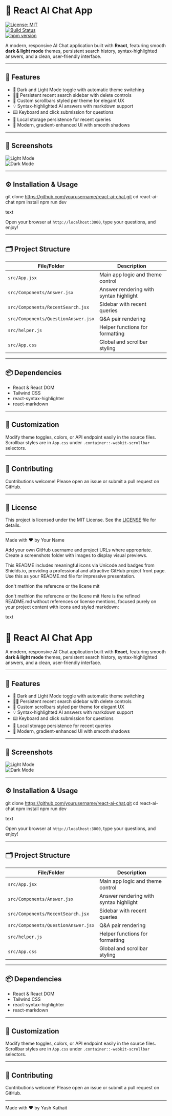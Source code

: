 # 🚀 React AI Chat App

[![License: MIT](https://img.shields.io/badge/License-MIT-green.svg)](LICENSE)  
[![Build Status](https://img.shields.io/badge/build-passing-brightgreen)](https://github.com/yourusername/react-ai-chat/actions)  
[![npm version](https://img.shields.io/npm/v/react-ai-chat.svg)](https://www.npmjs.com/package/react-ai-chat)

A modern, responsive AI Chat application built with **React**, featuring smooth **dark & light mode** themes, persistent search history, syntax-highlighted answers, and a clean, user-friendly interface.

---

## 🌟 Features

- 🌙 Dark and Light Mode toggle with automatic theme switching  
- 🕵️‍♂️ Persistent recent search sidebar with delete controls  
- 🎨 Custom scrollbars styled per theme for elegant UX  
- 💡 Syntax-highlighted AI answers with markdown support  
- ⌨️ Keyboard and click submission for questions  
- 💾 Local storage persistence for recent queries  
- 🎨 Modern, gradient-enhanced UI with smooth shadows  

---

## 📸 Screenshots

![Light Mode](./screenshots/light_mode.png)  
![Dark Mode](./screenshots/dark_mode.png)  

---

## ⚙️ Installation & Usage

git clone https://github.com/yourusername/react-ai-chat.git
cd react-ai-chat
npm install
npm run dev

text

Open your browser at `http://localhost:3000`, type your questions, and enjoy!

---

## 🗂️ Project Structure

| File/Folder                | Description                         |
|----------------------------|-----------------------------------|
| `src/App.jsx`              | Main app logic and theme control  |
| `src/Components/Answer.jsx`| Answer rendering with syntax highlight |
| `src/Components/RecentSearch.jsx` | Sidebar with recent queries      |
| `src/Components/QuestionAnswer.jsx` | Q&A pair rendering              |
| `src/helper.js`            | Helper functions for formatting   |
| `src/App.css`              | Global and scrollbar styling      |

---

## 📦 Dependencies

- React & React DOM  
- Tailwind CSS  
- react-syntax-highlighter  
- react-markdown  

---

## 🎨 Customization

Modify theme toggles, colors, or API endpoint easily in the source files.  
Scrollbar styles are in `App.css` under `.container::-webkit-scrollbar` selectors.

---

## 🤝 Contributing

Contributions welcome! Please open an issue or submit a pull request on GitHub.

---

## 📄 License

This project is licensed under the MIT License. See the [LICENSE](LICENSE) file for details.

---

Made with ❤️ by Your Name

Add your own GitHub username and project URLs where appropriate.
Create a screenshots folder with images to display visual previews.

This README includes meaningful icons via Unicode and badges from Shields.io, providing a professional and attractive GitHub project front page. Use this as your README.md file for impressive presentation.

don't methion the referecne or the licene mit

don't methion the referecne or the licene mit
Here is the refined README.md without references or license mentions, focused purely on your project content with icons and styled markdown:

text
# 🚀 React AI Chat App

A modern, responsive AI Chat application built with **React**, featuring smooth **dark & light mode** themes, persistent search history, syntax-highlighted answers, and a clean, user-friendly interface.

---

## 🌟 Features

- 🌙 Dark and Light Mode toggle with automatic theme switching  
- 🕵️‍♂️ Persistent recent search sidebar with delete controls  
- 🎨 Custom scrollbars styled per theme for elegant UX  
- 💡 Syntax-highlighted AI answers with markdown support  
- ⌨️ Keyboard and click submission for questions  
- 💾 Local storage persistence for recent queries  
- 🎨 Modern, gradient-enhanced UI with smooth shadows  

---

## 📸 Screenshots

![Light Mode](./screenshots/light_mode.png)  
![Dark Mode](./screenshots/dark_mode.png)  

---

## ⚙️ Installation & Usage

git clone https://github.com/yourusername/react-ai-chat.git
cd react-ai-chat
npm install
npm run dev

text

Open your browser at `http://localhost:3000`, type your questions, and enjoy!

---

## 🗂️ Project Structure

| File/Folder                | Description                         |
|----------------------------|-----------------------------------|
| `src/App.jsx`              | Main app logic and theme control  |
| `src/Components/Answer.jsx`| Answer rendering with syntax highlight |
| `src/Components/RecentSearch.jsx` | Sidebar with recent queries      |
| `src/Components/QuestionAnswer.jsx` | Q&A pair rendering              |
| `src/helper.js`            | Helper functions for formatting   |
| `src/App.css`              | Global and scrollbar styling      |

---

## 📦 Dependencies

- React & React DOM  
- Tailwind CSS  
- react-syntax-highlighter  
- react-markdown  

---

## 🎨 Customization

Modify theme toggles, colors, or API endpoint easily in the source files.  
Scrollbar styles are in `App.css` under `.container::-webkit-scrollbar` selectors.

---

## 🤝 Contributing

Contributions welcome! Please open an issue or submit a pull request on GitHub.

---

Made with ❤️ by Yash Kathait
